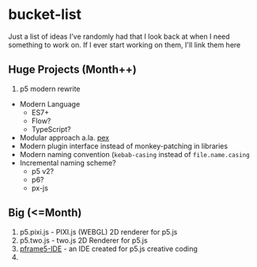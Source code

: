 # bucket-list

Just a list of ideas I've randomly had that I look back at when I need something to work on. If I ever start working on them, I'll link them here


## Huge Projects (Month++)

1. p5 modern rewrite
  * Modern Language
    * ES7+ 
    * Flow?
    * TypeScript?
  * Modular approach a.la. [pex](https://vorg.github.io/pex/)
  * Modern plugin interface instead of monkey-patching in libraries
  * Modern naming convention (`kebab-casing` instead of `file.name.casing`
  * Incremental naming scheme?
    * p5 v2?
    * p6?
    * px-js

## Big (<=Month)
1. p5.pixi.js - PIXI.js (WEBGL) 2D renderer for p5.js
2. p5.two.js - two.js 2D Renderer for p5.js
3. [pframe5-IDE](http://github.com/8-uh/pframe5-ide) - an IDE created for p5.js creative coding
4. 

